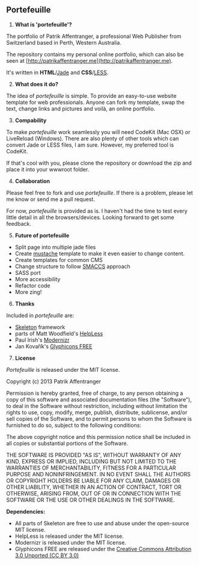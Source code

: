 ## Portefeuille

1. **What is 'portefeuille'?**

 The portfolio of Patrik Affentranger, a professional Web Publisher from Switzerland based in Perth, Western Australia.

 The repository contains my personal online portfolio, which can also be seen at [http://patrikaffentranger.me](http://patrikaffentranger.me).

 It's written in **HTML**/[Jade](http://github.com/visionmade/jade) and **CSS**/[LESS](http://github.com/cloudhead/less.js).


2. **What does it do?**

 The idea of *portefeuille* is simple. To provide an easy-to-use website template for web professionals. Anyone can fork my template, swap the text, change links and pictures and voilà, an online portfolio.


3. **Compability**

 To make *portefeuille* work seamlessly you will need CodeKit (Mac OSX) or LiveReload (Windows). There are also plenty of other tools which can convert Jade or LESS files, I am sure. However, my preferred tool is CodeKit.
 
 If that's cool with you, please clone the repository or download the zip and place it into your wwwroot folder.


4. **Collaboration**

 Please feel free to fork and use *portefeuille*. If there is a problem, please let me know or send me a pull request.
 
 For now, *portefeuille* is provided as is. I haven't had the time to test every little detail in all the browsers/devices. Looking forward to get some feedback.


5. **Future of portefeuille**

 * Split page into multiple jade files
 * Create [mustache](http://mustache.github.com/) template to make it even easier to change content.
 * Create templates for common CMS
 * Change structure to follow [SMACCS](http://smacss.com/) approach
 * SASS port
 * More accessibility
 * Refactor code
 * More zing!


6. **Thanks**

 Included in *portefeuille* are:
 
 * [Skeleton](https://github.com/dhgamache/Skeleton) framework 
 * parts of Matt Woodfield's [HelpLess](https://github.com/m6tt/HelpLess)
 * Paul Irish's [Modernizr](https://github.com/Modernizr/Modernizr "")
 * Jan Kovařík's [Glyphicons FREE](http://glyphicons.com/)


7. **License**

 *Portefeuille* is released under the MIT license.

 Copyright (c) 2013 Patrik Affentranger

 Permission is hereby granted, free of charge, to any person obtaining a copy of this software and associated documentation files (the "Software"), to deal in the Software without restriction, including without limitation the rights to use, copy, modify, merge, publish, distribute, sublicense, and/or sell copies of the Software, and to permit persons to whom the Software is furnished to do so, subject to the following conditions:

 The above copyright notice and this permission notice shall be included in all copies or substantial portions of the Software.

 THE SOFTWARE IS PROVIDED "AS IS", WITHOUT WARRANTY OF ANY KIND, EXPRESS OR IMPLIED, INCLUDING BUT NOT LIMITED TO THE WARRANTIES OF MERCHANTABILITY, FITNESS FOR A PARTICULAR PURPOSE AND NONINFRINGEMENT. IN NO EVENT SHALL THE AUTHORS OR COPYRIGHT HOLDERS BE LIABLE FOR ANY CLAIM, DAMAGES OR OTHER LIABILITY, WHETHER IN AN ACTION OF CONTRACT, TORT OR OTHERWISE, ARISING FROM, OUT OF OR IN CONNECTION WITH THE SOFTWARE OR THE USE OR OTHER DEALINGS IN THE SOFTWARE.

 **Dependencies:**

 * All parts of Skeleton are free to use and abuse under the open-source MIT license.
 * HelpLess is released under the MIT license.
 * Modernizr is released under the MIT license.
 * Glyphicons FREE are released under the [Creative Commons Attribution 3.0 Unported (CC BY 3.0)](http://creativecommons.org/licenses/by/3.0/deed.en)
